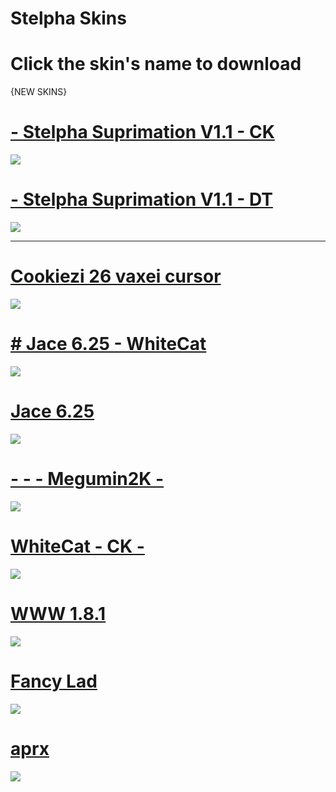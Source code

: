 # Stelpha Skins

# Click the skin's name to download

{NEW SKINS}

# [- Stelpha Suprimation V1.1 - CK](https://www.mediafire.com/file/e1tj428hmdqondo/-_Stelpha_Suprimation_V1.1_%255BCK%255D.osk/file)
![](https://osu.ppy.sh/ss/17470397/5ba4)


# [- Stelpha Suprimation V1.1 - DT](https://www.mediafire.com/file/82m509zfcaeht6j/-_Stelpha_Suprimation_V1.1_%255BDT%255D.osk/file)
![](https://osu.ppy.sh/ss/17470401/3548)

----------------------------------------------------------------------------------------------------------

# [Cookiezi 26 vaxei cursor](https://www.dropbox.com/s/o1ty15jwgd72nye/cookiezi%2026%20vaxei%20cursor.osk?dl=0)
![](https://osu.ppy.sh/ss/17522400/a784)


# [# Jace 6.25 - WhiteCat](https://www.mediafire.com/file/m6s88josc48q19w/%23_Jace_6.25_-_WhiteCat.osk/file)
![](https://osu.ppy.sh/ss/15066648/9d4d)


# [Jace 6.25](https://www.mediafire.com/file/r4mclu4kgr600n7/Jace_6.25.osk/file)
![](https://osu.ppy.sh/ss/14953320/7994)


# [- - - Megumin2K -](https://mega.nz/file/Rhk1BAwb#GTNJyBZVzDAgW5DVHUBex1HD_aKhOxu2QE9AAs--tws)
![](https://osu.ppy.sh/ss/14855926/aedf)


# [WhiteCat - CK -](https://vixy-step.s-ul.eu/fSbKkJA3)
![](https://osu.ppy.sh/ss/14765404/d4c2)


# [WWW 1.8.1](https://mega.nz/#!9mBHlABa!ZiOl1zUdLCYo6Y33fpE38yxje94-paJAa81ZltP5Hvs)
![](http://osu.ppy.sh/ss/14765471/d4b9)


# [Fancy Lad](https://www.dropbox.com/s/s4a2kxm4ei85kwy/shigeskin.osk?dl=0)
![](http://osu.ppy.sh/ss/14765452/93df)


# [aprx](http://www.mediafire.com/file/hi3prx2f16b9qpq/-_aprx_tourney.osk/file)
![](https://osu.ppy.sh/ss/14765467/44ac)
